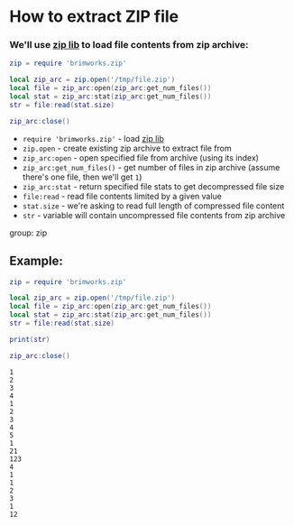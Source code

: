 # How to extract ZIP file

### We'll use [zip lib](https://luarocks.org/modules/brimworks/lua-zip) to load file contents from zip archive:

```lua
zip = require 'brimworks.zip'

local zip_arc = zip.open('/tmp/file.zip')
local file = zip_arc:open(zip_arc:get_num_files())
local stat = zip_arc:stat(zip_arc:get_num_files())
str = file:read(stat.size)

zip_arc:close()
```

- `require 'brimworks.zip'` - load [zip lib](https://luarocks.org/modules/brimworks/lua-zip)
- `zip.open` - create existing zip archive to extract file from
- `zip_arc:open` - open specified file from archive (using its index)
- `zip_arc:get_num_files()` - get number of files in zip archive (assume there's one file, then we'll get `1`)
- `zip_arc:stat` - return specified file stats to get decompressed file size
- `file:read` - read file contents limited by a given value
- `stat.size` - we're asking to read full length of compressed file content
- `str` - variable will contain uncompressed file contents from zip archive

group: zip

## Example: 
```lua
zip = require 'brimworks.zip'

local zip_arc = zip.open('/tmp/file.zip')
local file = zip_arc:open(zip_arc:get_num_files())
local stat = zip_arc:stat(zip_arc:get_num_files())
str = file:read(stat.size)

print(str)

zip_arc:close()
```
```
1
2
3
4
1
2
3
4
5
1
21
123
4
1
1
2
3
1
12



```

